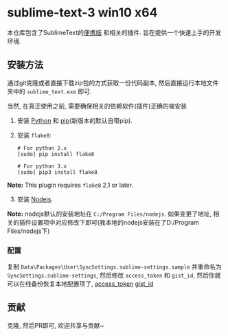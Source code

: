 sublime-text-3 win10 x64
========================

本仓库包含了SublimeText的[便携版](https://download.sublimetext.com/Sublime%20Text%20Build%203126%20x64.zip) 和相关的插件. 旨在提供一个快速上手的开发环境.


## 安装方法

通过git克隆或者直接下载zip包的方式获取一份代码副本, 然后直接运行本地文件夹中的 `sublime_text.exe` 即可.

当然, 在真正使用之前, 需要确保相关的依赖软件(插件)正确的被安装

1. 安装 [Python](http://python.org) 和 [pip](http://www.pip-installer.org/en/latest/installing.html)(新版本的默认自带pip).

2. 安装 `flake8`:
   ```
   # For python 2.x
   [sudo] pip install flake8

   # For python 3.x
   [sudo] pip3 install flake8
   ```
**Note:** This plugin requires `flake8` 2.1 or later.

3. 安装 [Nodejs](https://nodejs.org).

**Note:** nodejs默认的安装地址在 `C:/Program Files/nodejs`. 如果变更了地址, 相关的插件设置项中对应修改下即可(我本地的nodejs安装在了D:/Program Files/nodejs下)


### 配置

复制 `Data\Packages\User\SyncSettings.sublime-settings.sample` 并重命名为 `SyncSettings.sublime-settings`, 然后修改 `access_token` 和 `gist_id`,
然后你就可以在线备份恢复本地配置项了,
[access_token](https://help.github.com/articles/creating-a-personal-access-token-for-the-command-line/)
[gist_id](https://gist.github.com/)

## 贡献
克隆, 然后PR即可, 欢迎共享与贡献~
